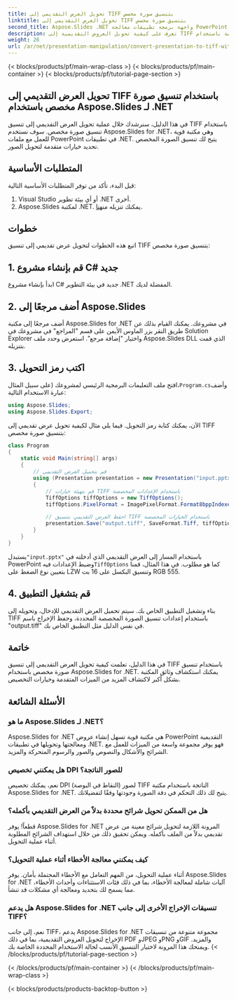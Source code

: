 ```yaml
---
title: تحويل العرض التقديمي إلى TIFF بتنسيق صورة مخصص
linktitle: تحويل العرض التقديمي إلى TIFF بتنسيق صورة مخصص
second_title: Aspose.Slides .NET واجهة برمجة تطبيقات معالجة PowerPoint
description: تعرف على كيفية تحويل العروض التقديمية إلى TIFF باستخدام إعدادات الصورة المخصصة باستخدام Aspose.Slides لـ .NET. دليل خطوة بخطوة مع أمثلة التعليمات البرمجية.
weight: 26
url: /ar/net/presentation-manipulation/convert-presentation-to-tiff-with-custom-image-format/
---
```


{< blocks/products/pf/main-wrap-class >}
{< blocks/products/pf/main-container >}
{< blocks/products/pf/tutorial-page-section >}


## تحويل العرض التقديمي إلى TIFF باستخدام تنسيق صورة مخصص باستخدام Aspose.Slides لـ .NET

في هذا الدليل، سنرشدك خلال عملية تحويل العرض التقديمي إلى تنسيق TIFF باستخدام تنسيق صورة مخصص. سوف نستخدم Aspose.Slides for .NET، وهي مكتبة قوية للعمل مع ملفات PowerPoint في تطبيقات .NET. يتيح لك تنسيق الصورة المخصص تحديد خيارات متقدمة لتحويل الصور.

## المتطلبات الأساسية

قبل البدء، تأكد من توفر المتطلبات الأساسية التالية:

1. Visual Studio أو أي بيئة تطوير .NET أخرى.
2.  Aspose.Slides لمكتبة .NET. يمكنك تنزيله من[هنا](https://downloads.aspose.com/slides/net).

## خطوات

اتبع هذه الخطوات لتحويل عرض تقديمي إلى تنسيق TIFF بتنسيق صورة مخصص:

## 1. قم بإنشاء مشروع C# جديد

ابدأ بإنشاء مشروع C# جديد في بيئة التطوير .NET المفضلة لديك.

## 2. أضف مرجعًا إلى Aspose.Slides

أضف مرجعًا إلى مكتبة Aspose.Slides for .NET في مشروعك. يمكنك القيام بذلك عن طريق النقر بزر الماوس الأيمن على قسم "المراجع" في مشروعك في Solution Explorer واختيار "إضافة مرجع". استعرض وحدد ملف Aspose.Slides DLL الذي قمت بتنزيله.

## 3. اكتب رمز التحويل

 افتح ملف التعليمات البرمجية الرئيسي لمشروعك (على سبيل المثال،`Program.cs`وأضف عبارة الاستخدام التالية:

```csharp
using Aspose.Slides;
using Aspose.Slides.Export;
```

الآن، يمكنك كتابة رمز التحويل. فيما يلي مثال لكيفية تحويل عرض تقديمي إلى TIFF بتنسيق صورة مخصص:

```csharp
class Program
{
    static void Main(string[] args)
    {
        // قم بتحميل العرض التقديمي
        using (Presentation presentation = new Presentation("input.pptx"))
        {
            // قم بتهيئة خيارات TIFF باستخدام الإعدادات المخصصة
            TiffOptions tiffOptions = new TiffOptions();
            tiffOptions.PixelFormat = ImagePixelFormat.Format8bppIndexed;

            // احفظ العرض التقديمي بتنسيق TIFF باستخدام الخيارات المخصصة
            presentation.Save("output.tiff", SaveFormat.Tiff, tiffOptions);
        }
    }
}
```

 يستبدل`"input.pptx"` باستخدام المسار إلى العرض التقديمي الذي أدخلته في PowerPoint وضبط الإعدادات فيه`TiffOptions` كما هو مطلوب. في هذا المثال، قمنا بتعيين نوع الضغط على LZW وتنسيق البكسل على 16 بت RGB 555.

## 4. قم بتشغيل التطبيق

بناء وتشغيل التطبيق الخاص بك. سيتم تحميل العرض التقديمي للإدخال، وتحويله إلى TIFF باستخدام إعدادات تنسيق الصورة المخصصة المحددة، وحفظ الإخراج باسم "output.tiff" في نفس الدليل مثل التطبيق الخاص بك.

## خاتمة

في هذا الدليل، تعلمت كيفية تحويل العرض التقديمي إلى تنسيق TIFF باستخدام تنسيق صورة مخصص باستخدام Aspose.Slides for .NET. يمكنك استكشاف وثائق المكتبة بشكل أكبر لاكتشاف المزيد من الميزات المتقدمة وخيارات التخصيص.

## الأسئلة الشائعة

### ما هو Aspose.Slides لـ .NET؟

Aspose.Slides for .NET هي مكتبة قوية تسهل إنشاء عروض PowerPoint التقديمية ومعالجتها وتحويلها في تطبيقات .NET. فهو يوفر مجموعة واسعة من الميزات للعمل مع الشرائح والأشكال والنصوص والصور والرسوم المتحركة والمزيد.

### هل يمكنني تخصيص DPI للصور الناتجة؟

نعم، يمكنك تخصيص DPI (النقاط في البوصة) لصور TIFF الناتجة باستخدام مكتبة Aspose.Slides for .NET. يتيح لك ذلك التحكم في دقة الصورة وجودتها وفقًا لتفضيلاتك.

### هل من الممكن تحويل شرائح محددة بدلاً من العرض التقديمي بأكمله؟

قطعاً! يوفر Aspose.Slides for .NET المرونة اللازمة لتحويل شرائح معينة من عرض تقديمي بدلاً من الملف بأكمله. ويمكن تحقيق ذلك من خلال استهداف الشرائح المطلوبة أثناء عملية التحويل.

### كيف يمكنني معالجة الأخطاء أثناء عملية التحويل؟

أثناء عملية التحويل، من المهم التعامل مع الأخطاء المحتملة بأمان. يوفر Aspose.Slides for .NET آليات شاملة لمعالجة الأخطاء، بما في ذلك فئات الاستثناءات وأحداث الأخطاء، مما يسمح لك بتحديد ومعالجة أي مشكلات قد تنشأ.

### هل يدعم Aspose.Slides for .NET تنسيقات الإخراج الأخرى إلى جانب TIFF؟

نعم، إلى جانب TIFF، يدعم Aspose.Slides for .NET مجموعة متنوعة من تنسيقات الإخراج لتحويل العروض التقديمية، بما في ذلك PDF وJPEG وPNG وGIF والمزيد. ويمنحك هذا المرونة لاختيار التنسيق الأنسب لحالة الاستخدام المحددة الخاصة بك.
{< /blocks/products/pf/tutorial-page-section >}

{< /blocks/products/pf/main-container >}
{< /blocks/products/pf/main-wrap-class >}

{< blocks/products/products-backtop-button >}
